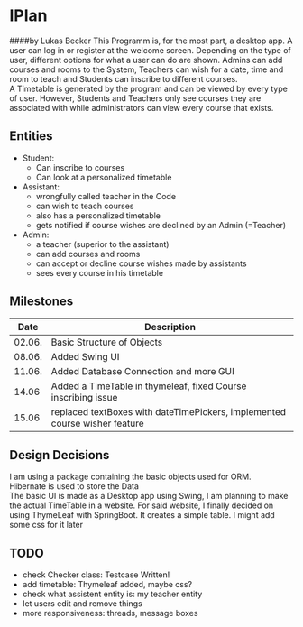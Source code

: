 # IPlan 

####by Lukas Becker
This Programm is, for the most part, a desktop app. A user can log in or register at the welcome screen. Depending on 
the type of user, different options for what a user can do are shown. Admins can add courses and rooms to the System, 
Teachers can wish for a date, time and room to teach and Students can inscribe to different courses. <br /> 
A  Timetable is generated by the program and can be viewed by every type of user. However, Students and Teachers 
only see courses they are associated with while administrators can view every course that exists. 
## Entities
- Student: 
    - Can inscribe to courses
    - Can look at a personalized timetable
- Assistant:
    - wrongfully called teacher in the Code 
    - can wish to teach courses 
    - also has a personalized timetable 
    - gets notified if course wishes are declined by an Admin (=Teacher)
- Admin: 
    - a teacher (superior to the assistant)
    - can add courses and rooms 
    - can accept or decline course wishes made by assistants 
    - sees every course in his timetable 
## Milestones
Date | Description|
---|---|
02.06.|Basic Structure of Objects|
08.06.|Added Swing UI|
11.06.|Added Database Connection and more GUI|
14.06|Added a TimeTable in thymeleaf, fixed Course inscribing issue|
15.06|replaced textBoxes with dateTimePickers, implemented course wisher feature|

## Design Decisions

I am using a package containing the basic objects used for ORM. <br />
Hibernate is used to store the Data <br /> 
The basic UI is made as a Desktop app using Swing, I am planning to make the actual TimeTable in a website. 
For said website, I finally decided on using ThymeLeaf with SpringBoot. It creates a simple table. 
I might add some css for it later
## TODO
  - check Checker class: Testcase Written!  
  - add timetable: Thymeleaf added, maybe css?  
  - check what assistent entity is: my teacher entity
  - let users edit and remove things
  - more responsiveness: threads, message boxes 
